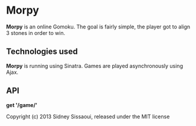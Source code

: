 # Morpy

**Morpy** is an online Gomoku. The goal is fairly simple, the player got to align 3 stones in order to win.

## Technologies used

**Morpy** is running using Sinatra. Games are played asynchronously using Ajax.

## API

**get '/game/'**



Copyright (c) 2013 Sidney Sissaoui, released under the MIT license
